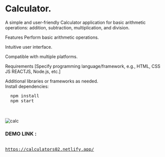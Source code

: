 # **Calculator.**
A simple and user-friendly Calculator application for basic arithmetic operations: addition, subtraction, multiplication, and division.

Features
Perform basic arithmetic operations.

Intuitive user interface.

Compatible with multiple platforms.

Requirements
[Specify programming language/framework, e.g., HTML, CSS JS REACTJS, Node.js, etc.]

Additional libraries or frameworks as needed.
<br>
Install dependencies:
<pre>  npm install 
  npm start
</pre>

</br></br>
![calc](https://github.com/aryasaan/Calculator/assets/109032897/8c4e683b-6d79-400e-abe0-0867ddd79857)


### DEMO LINK :

<pre> 
<a href="https://calculators02.netlify.app/">https://calculators02.netlify.app/
</a>
</pre>



